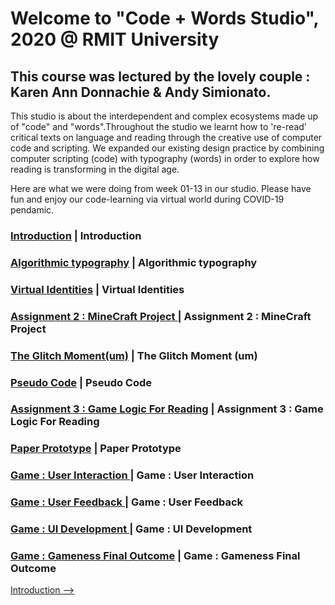 # Welcome to "Code + Words Studio", 2020 @ RMIT University 

## This course was lectured by the lovely couple : Karen Ann Donnachie & Andy Simionato.

This studio is about the interdependent and complex ecosystems made up of "code" and "words".Throughout the studio we learnt how to 're-read' critical texts on language and reading through the creative use of computer code and scripting. We expanded our existing design practice by combining computer scripting (code) with typography (words) in order to explore how reading is transforming in the digital age.

Here are what we were doing from week 01-13 in our studio. Please have fun and enjoy our code-learning via virtual world during COVID-19 pendamic.

### <a href='https://ptpeem.github.io/EdmCodeWorld/Week_01/'>Introduction</a>  |  Introduction
### <a href='https://ptpeem.github.io/EdmCodeWorld/Week_02/'>Algorithmic typography</a>  |  Algorithmic typography
### <a href='https://ptpeem.github.io/EdmCodeWorld/Week_03/'>Virtual Identities</a>  |  Virtual Identities
### <a href='https://ptpeem.github.io/EdmCodeWorld/Week_4/'>Assignment 2 : MineCraft Project </a>    |  Assignment 2 : MineCraft Project 
### <a href='https://ptpeem.github.io/EdmCodeWorld/Week_05/'>The Glitch Moment(um)</a>  |  The Glitch Moment (um)
### <a href='https://ptpeem.github.io/EdmCodeWorld/Week_06/'>Pseudo Code</a>  |  Pseudo Code
### <a href='https://ptpeem.github.io/EdmCodeWorld/Week_07/'>Assignment 3 : Game Logic For Reading</a>  |  Assignment 3 : Game Logic For Reading
### <a href='https://ptpeem.github.io/EdmCodeWorld/Week_08/'>Paper Prototype</a>  |  Paper Prototype
### <a href='https://ptpeem.github.io/EdmCodeWorld/Week_09/'>Game : User Interaction </a>  |  Game : User Interaction  
### <a href='https://ptpeem.github.io/EdmCodeWorld/Week_10/'>Game : User Feedback </a>  |  Game : User Feedback 
### <a href='https://ptpeem.github.io/EdmCodeWorld/Week_11/'>Game : UI Development </a>  |  Game : UI Development 
### <a href='https://ptpeem.github.io/EdmCodeWorld/Week_12/'>Game : Gameness Final Outcome</a>  |  Game : Gameness Final Outcome

<a href='https://ptpeem.github.io/EdmCodeWorld/Week_01/'>Introduction --></a>
